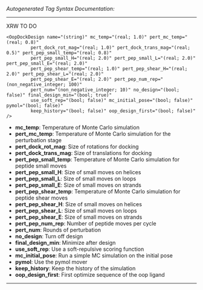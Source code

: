 _Autogenerated Tag Syntax Documentation:_

---
XRW TO DO

```
<OopDockDesign name="(string)" mc_temp="(real; 1.0)" pert_mc_temp="(real; 0.8)"
         pert_dock_rot_mag="(real; 1.0)" pert_dock_trans_mag="(real; 0.5)" pert_pep_small_temp="(real; 0.8)"
         pert_pep_small_H="(real; 2.0)" pert_pep_small_L="(real; 2.0)" pert_pep_small_E="(real; 2.0)"
         pert_pep_shear_temp="(real; 1.0)" pert_pep_shear_H="(real; 2.0)" pert_pep_shear_L="(real; 2.0)"
         pert_pep_shear_E="(real; 2.0)" pert_pep_num_rep="(non_negative_integer; 100)"
         pert_num="(non_negative_integer; 10)" no_design="(bool; false)" final_design_min="(bool; true)"
         use_soft_rep="(bool; false)" mc_initial_pose="(bool; false)" pymol="(bool; false)"
         keep_history="(bool; false)" oop_design_first="(bool; false)" />
```

-   **mc_temp**: Temperature of Monte Carlo simulation
-   **pert_mc_temp**: Temperature of Monte Carlo simulation for the perturbation stage
-   **pert_dock_rot_mag**: Size of rotations for docking
-   **pert_dock_trans_mag**: Size of translations for docking
-   **pert_pep_small_temp**: Temperature of Monte Carlo simulation for peptide small moves
-   **pert_pep_small_H**: Size of small moves on helices
-   **pert_pep_small_L**: Size of small moves on loops
-   **pert_pep_small_E**: Size of small moves on strands
-   **pert_pep_shear_temp**: Temperature of Monte Carlo simulation for peptide shear moves
-   **pert_pep_shear_H**: Size of small moves on helices
-   **pert_pep_shear_L**: Size of small moves on loops
-   **pert_pep_shear_E**: Size of small moves on strands
-   **pert_pep_num_rep**: Number of peptide moves per cycle
-   **pert_num**: Rounds of perturbation
-   **no_design**: Turn off design
-   **final_design_min**: Minimize after design
-   **use_soft_rep**: Use a soft-repulsive scoring function
-   **mc_initial_pose**: Run a simple MC simulation on the initial pose
-   **pymol**: Use the pymol mover
-   **keep_history**: Keep the history of the simulation
-   **oop_design_first**: First optimize sequence of the oop ligand

---
